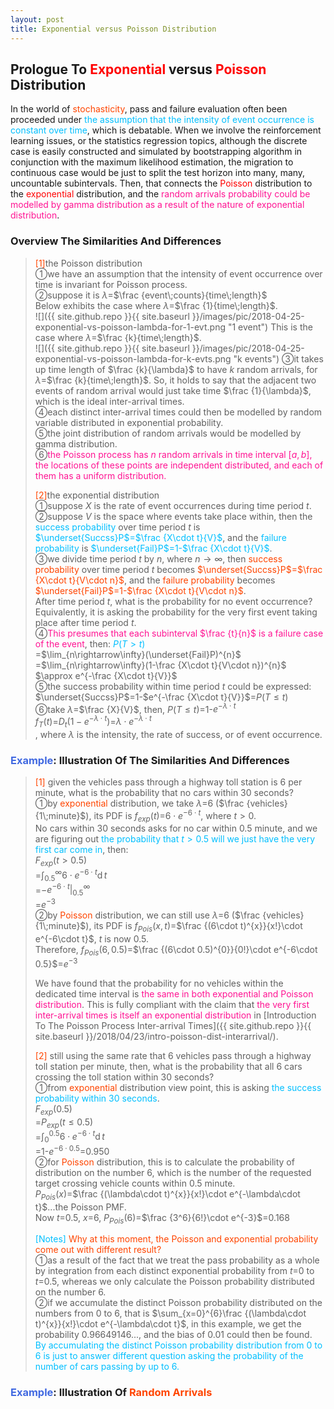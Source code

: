 ```yaml
---
layout: post
title: Exponential versus Poisson Distribution
---
```


## Prologue To <font color="Red">Exponential</font> versus <font color="Red">Poisson</font> Distribution
<p class="message">
In the world of <font color="OrangeRed">stochasticity</font>, pass and failure evaluation often been proceeded under <font color="DeepSkyBlue">the assumption that the intensity of event occurrence is constant over time</font>, which is debatable.  
When we involve the reinforcement learning issues, or the statistics regression topics, although the discrete case is easily constructed and simulated by bootstrapping algorithm in conjunction with the maximum likelihood estimation, the migration to continuous case would be just to split the test horizon into many, many, uncountable subintervals.  
Then, that connects the <font color="Red">Poisson</font> distribution to the <font color="Red">exponential</font> distribution, and the <font color="DeepPink">random arrivals probability could be modelled by gamma distribution as a result of the nature of exponential distribution</font>.  
</p>

### Overview The Similarities And Differences
><font color="OrangeRed">[1]</font>the Poisson distribution  
>&#10112;we have an assumption that the intensity of event occurrence over time is invariant for Poisson process.  
>&#10113;suppose it is $\lambda$=$\frac {event\;counts}{time\;length}$  
Below exhibits the case where $\lambda$=$\frac {1}{time\;length}$.  
![]({{ site.github.repo }}{{ site.baseurl }}/images/pic/2018-04-25-exponential-vs-poisson-lambda-for-1-evt.png "1 event")
This is the case where $\lambda$=$\frac {k}{time\;length}$.  
![]({{ site.github.repo }}{{ site.baseurl }}/images/pic/2018-04-25-exponential-vs-poisson-lambda-for-k-evts.png "k events")
>&#10114;it takes up time length of $\frac {k}{\lambda}$ to have $k$ random arrivals, for $\lambda$=$\frac {k}{time\;length}$.  So, it holds to say that the adjacent two events of random arrival would just take time $\frac {1}{\lambda}$, which is the ideal inter-arrival times.  
>&#10115;each distinct inter-arrival times could then be modelled by random variable distributed in exponential probability.  
>&#10116;the joint distribution of random arrivals would be modelled by gamma distribution.  
>&#10117;<font color="DeepPink">the Poisson process has $n$ random arrivals in time interval $[a,b]$, the locations of these points are independent distributed, and each of them has a uniform distribution.</font>  
>
><font color="OrangeRed">[2]</font>the exponential distribution  
>&#10112;suppose $X$ is the rate of event occurrences during time period $t$.  
>&#10113;suppose $V$ is the space where events take place within, then the <font color="DeepSkyBlue">success probability</font> over time period $t$ is <font color="DeepSkyBlue">$\underset{Succss}P$=$\frac {X\cdot t}{V}$</font>, and the <font color="DeepSkyBlue">failure probability</font> is <font color="DeepSkyBlue">$\underset{Fail}P$=$1$-$\frac {X\cdot t}{V}$</font>.  
>&#10114;we divide time period $t$ by $n$, where $n\rightarrow\infty$, then <font color="OrangeRed">success probability</font> over time period $t$ becomes <font color="OrangeRed">$\underset{Succss}P$=$\frac {X\cdot t}{V\cdot n}$</font>, and the <font color="OrangeRed">failure probability</font> becomes <font color="OrangeRed">$\underset{Fail}P$=$1$-$\frac {X\cdot t}{V\cdot n}$</font>.  
>After time period $t$, what is the probability for no event occurrence? Equivalently, it is asking the probability for the very first event taking place after time period $t$.  
>&#10115;<font color="DeepPink">This presumes that each subinterval $\frac {t}{n}$ is a failure case of the event</font>, then:
><font color="DeepSkyBlue">$P(T>t)$</font>  
>=$\lim_{n\rightarrow\infty}(\underset{Fail}P)^{n}$  
>=$\lim_{n\rightarrow\infty}(1-\frac {X\cdot t}{V\cdot n})^{n}$  
>$\approx e^{-\frac {X\cdot t}{V}}$    
>&#10116;the success probability within time period $t$ could be expressed:  
>$\underset{Succss}P$=$1$-$e^{-\frac {X\cdot t}{V}}$=$P(T\le t)$  
>&#10117;take $\lambda$=$\frac {X}{V}$, then, $P(T\le t)$=$1$-$e^{-\lambda\cdot t}$  
>$f_{T}(t)$=$D_{t}(1-e^{-\lambda\cdot t})$=$\lambda\cdot e^{-\lambda\cdot t}$  
>, where $\lambda$ is the intensity, the rate of success, or of event occurrence.  

### <font color="RoyalBlue">Example</font>: Illustration Of The Similarities And Differences
><font color="OrangeRed">[1]</font>
>given the vehicles pass through a highway toll station is $6$ per minute, what is the probability that no cars within $30$ seconds?  
>&#10112;by <font color="OrangeRed">exponential</font> distribution, we take $\lambda$=$6$ ($\frac {vehicles}{1\;minute}$), its PDF is $f_{exp}(t)$=$6\cdot e^{-6\cdot t}$, where $t>0$.  
>No cars within $30$ seconds asks for no car within $0.5$ minute, and we are figuring out <font color="DeepSkyBlue">the probability that $t>0.5$ will we just have the very first car come in</font>, then:  
>$F_{exp}(t>0.5)$  
>=$\int_{0.5}^{\infty}6\cdot e^{-6\cdot t}\operatorname dt$  
>=$-e^{-6\cdot t}\vert_{0.5}^{\infty}$  
>=$e^{-3}$  
>&#10113;by <font color="OrangeRed">Poisson</font> distribution, we can still use $\lambda$=$6$ ($\frac {vehicles}{1\;minute}$), its PDF is $f_{Pois}(x,t)$=$\frac {(6\cdot t)^{x}}{x!}\cdot e^{-6\cdot t}$, $t$ is now $0.5$.  
>Therefore, $f_{Pois}(6,0.5)$=$\frac {(6\cdot 0.5)^{0}}{0!}\cdot e^{-6\cdot 0.5}$=$e^{-3}$  
>
>We have found that the probability for no vehicles within the dedicated time interval is <font color="DeepPink">the same in both exponential and Poisson distribution</font>.  This is fully compliant with the claim that <font color="DeepPink">the very first inter-arrival times is itself an exponential distribution</font> in [Introduction To The Poisson Process Inter-arrival Times]({{ site.github.repo }}{{ site.baseurl }}/2018/04/23/intro-poisson-dist-interarrival/).
>
><font color="OrangeRed">[2]</font>
>still using the same rate that $6$ vehicles pass through a highway toll station per minute, then, what is the probability that all 6 cars crossing the toll station within 30 seconds?  
>&#10112;from <font color="OrangeRed">exponential</font> distribution view point, this is asking <font color="DeepSkyBlue">the success probability within 30 seconds</font>.  
>$F_{exp}(0.5)$  
>=$P_{exp}(t\le 0.5)$  
>=$\int_{0}^{0.5}6\cdot e^{-6\cdot t}\operatorname dt$  
>=$1$-$e^{-6\cdot 0.5}$=$0.950$  
>&#10113;for <font color="OrangeRed">Poisson</font> distribution, this is to calculate the probability of distribution on the number $6$, which is the number of the requested target crossing vehicle counts within $0.5$ minute.  
>$P_{Pois}(x)$=$\frac {(\lambda\cdot t)^{x}}{x!}\cdot e^{-\lambda\cdot t}$...the Poisson PMF.  
>Now $t$=$0.5$, $x$=$6$, $P_{Pois}(6)$=$\frac {3^6}{6!}\cdot e^{-3}$=$0.168$  
>
><font color="DeepSkyBlue">[Notes]</font>
><font color="OrangeRed">Why at this moment, the Poisson and exponential probability come out with different result?</font>  
>&#10112;as a result of the fact that we treat the pass probability as a whole by integration from each distinct exponential probability from $t$=$0$ to $t$=$0.5$, whereas we only calculate the Poisson probability distributed on the number $6$.  
>&#10113;if we accumulate the distinct Poisson probability distributed on the numbers from $0$ to $6$, that is $\sum_{x=0}^{6}\frac {(\lambda\cdot t)^{x}}{x!}\cdot e^{-\lambda\cdot t}$, in this example, we get the probability $0.96649146...$, and the bias of $0.01$ could then be found.  
><font color="DeepSkyBlue">By accumulating the distinct Poisson probability distribution from $0$ to $6$ is just to answer different question asking the probability of the number of cars passing by up to 6.</font>  

### <font color="RoyalBlue">Example</font>: Illustration Of <font color="OrangeRed">Random Arrivals</font>
>

<!-- Γ -->
<!-- \frac{\Gamma(k + n)}{\Gamma(n)} \frac{1}{r^k}  -->
<!-- \mbox{\large$\vert$}\nolimits_0^\infty -->
<!-- \vert_0^\infty -->
<!-- \vert_{0.5}^{\infty} -->
<!-- &prime; ′ -->
<!-- &Prime; ″ -->
<!-- $E\lbrack X\rbrack$ -->
<!-- \overline{X_n} -->
<!-- \underset{Succss}P -->
<!-- \frac{{\overline {X_n}}-\mu}{S/\sqrt n} -->
<!-- \lim_{t\rightarrow\infty} -->
<!-- \int_{0}^{a}\lambda\cdot e^{-\lambda\cdot t}\operatorname dt -->

<!-- Notes -->
<!-- <font color="OrangeRed">items, verb, to make it the focus</font> -->
<!-- <font color="Red">KKT</font> -->
<!-- <font color="Red">SMO heuristics</font> -->
<!-- <font color="Red">F</font> distribution -->
<!-- <font color="Red">t</font> distribution -->
<!-- <font color="DeepSkyBlue">suggested item, soft item</font> -->
<!-- <font color="RoyalBlue">old alpha, quiz, example</font> -->
<!-- <font color="Green">new alpha</font> -->

<!-- <font color="DeepPink">positive conclusion, finding</font> -->
<!-- <font color="RosyBrown">negative conclusion, finding</font> -->

<!-- <font color="#00ADAD">policy</font> -->
<!-- <font color="#6100A8">full observable</font> -->
<!-- <font color="#FFAC12">partial observable</font> -->
<!-- <font color="#EB00EB">stochastic</font> -->
<!-- <font color="#8400E6">state transition</font> -->
<!-- <font color="#D600D6">discount factor gamma $\gamma$</font> -->
<!-- <font color="#D600D6">$V(S)$</font> -->
<!-- <font color="#9300FF">immediate reward R(S)</font> -->

<!-- https://www.medcalc.org/manual/gamma_distribution_functions.php -->
<!-- https://www.statlect.com/probability-distributions/student-t-distribution#hid5 -->